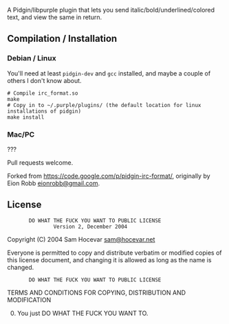 A Pidgin/libpurple plugin that lets you send italic/bold/underlined/colored text, and view the same in return.

## Compilation / Installation
### Debian / Linux
You'll need at least `pidgin-dev` and `gcc` installed, and maybe a couple of others I don't know about.

```
# Compile irc_format.so
make
# Copy in to ~/.purple/plugins/ (the default location for linux installations of pidgin)
make install
```

### Mac/PC

???

Pull requests welcome.

Forked from https://code.google.com/p/pidgin-irc-format/, originally by Eion Robb <eionrobb@gmail.com>.

## License

           DO WHAT THE FUCK YOU WANT TO PUBLIC LICENSE
                   Version 2, December 2004

Copyright (C) 2004 Sam Hocevar <sam@hocevar.net>

Everyone is permitted to copy and distribute verbatim or modified
copies of this license document, and changing it is allowed as long
as the name is changed.

           DO WHAT THE FUCK YOU WANT TO PUBLIC LICENSE
  TERMS AND CONDITIONS FOR COPYING, DISTRIBUTION AND MODIFICATION

 0. You just DO WHAT THE FUCK YOU WANT TO.
